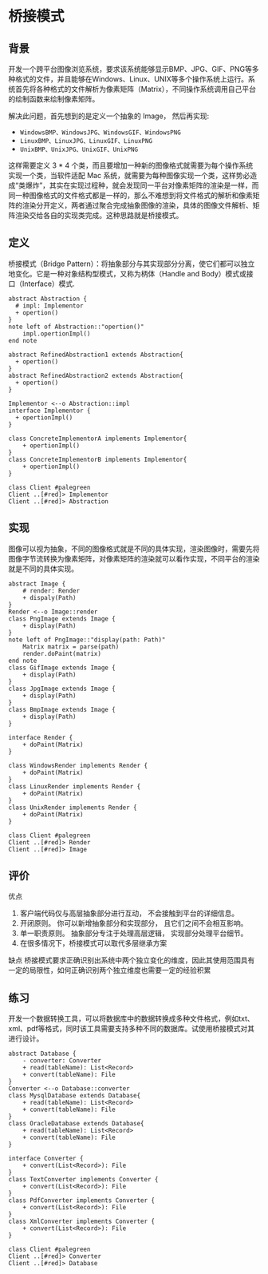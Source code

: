 # 桥接模式

## 背景
开发一个跨平台图像浏览系统，要求该系统能够显示BMP、JPG、GIF、PNG等多种格式的文件，并且能够在Windows、Linux、UNIX等多个操作系统上运行。系统首先将各种格式的文件解析为像素矩阵（Matrix），不同操作系统调用自己平台的绘制函数来绘制像素矩阵。

解决此问题，首先想到的是定义一个抽象的 Image， 然后再实现:
- `WindowsBMP、WindowsJPG、WindowsGIF、WindowsPNG`
- `LinuxBMP、LinuxJPG、LinuxGIF、LinuxPNG`
- `UnixBMP、UnixJPG、UnixGIF、UnixPNG`

这样需要定义 3 * 4 个类，而且要增加一种新的图像格式就需要为每个操作系统实现一个类，当软件适配 Mac 系统，就需要为每种图像实现一个类，这样势必造成“类爆炸”，其实在实现过程种，就会发现同一平台对像素矩阵的渲染是一样，而同一种图像格式的文件格式都是一样的，那么不难想到将文件格式的解析和像素矩阵的渲染分开定义，两者通过聚合完成抽象图像的渲染，具体的图像文件解析、矩阵渲染交给各自的实现类完成。这种思路就是桥接模式。

## 定义
桥接模式（Bridge Pattern）：将抽象部分与其实现部分分离，使它们都可以独立地变化。它是一种对象结构型模式，又称为柄体（Handle and Body）模式或接口（Interface）模式.

```{uml}
abstract Abstraction {
  # impl: Implementor
  + opertion()
}
note left of Abstraction::"opertion()"
    impl.opertionImpl()
end note

abstract RefinedAbstraction1 extends Abstraction{
  + opertion()
}
abstract RefinedAbstraction2 extends Abstraction{
  + opertion()
}

Implementor <--o Abstraction::impl 
interface Implementor {
  + opertionImpl()
}

class ConcreteImplementorA implements Implementor{
    + opertionImpl()
}
class ConcreteImplementorB implements Implementor{
    + opertionImpl()
}

class Client #palegreen
Client ..[#red]> Implementor
Client ..[#red]> Abstraction
```

## 实现
图像可以视为抽象，不同的图像格式就是不同的具体实现，渲染图像时，需要先将图像字节流转换为像素矩阵，对像素矩阵的渲染就可以看作实现，不同平台的渲染就是不同的具体实现。

```{uml}
abstract Image {
    # render: Render
    + dispaly(Path)
}
Render <--o Image::render  
class PngImage extends Image {
    + display(Path)
}
note left of PngImage::"display(path: Path)"
    Matrix matrix = parse(path)
    render.doPaint(matrix)
end note
class GifImage extends Image {
    + display(Path)
}
class JpgImage extends Image {
    + display(Path)
}
class BmpImage extends Image {
    + display(Path)
}

interface Render {
    + doPaint(Matrix)
}

class WindowsRender implements Render {
    + doPaint(Matrix)
}
class LinuxRender implements Render {
    + doPaint(Matrix)
}
class UnixRender implements Render {
    + doPaint(Matrix)
}

class Client #palegreen
Client ..[#red]> Render
Client ..[#red]> Image
```

## 评价
优点
1. 客户端代码仅与高层抽象部分进行互动， 不会接触到平台的详细信息。
2. 开闭原则。 你可以新增抽象部分和实现部分， 且它们之间不会相互影响。
3. 单一职责原则。 抽象部分专注于处理高层逻辑， 实现部分处理平台细节。
4. 在很多情况下，桥接模式可以取代多层继承方案

缺点
桥接模式要求正确识别出系统中两个独立变化的维度，因此其使用范围具有一定的局限性，如何正确识别两个独立维度也需要一定的经验积累


## 练习
开发一个数据转换工具，可以将数据库中的数据转换成多种文件格式，例如txt、xml、pdf等格式，同时该工具需要支持多种不同的数据库。试使用桥接模式对其进行设计。

```{uml}
abstract Database {
    - converter: Converter
    + read(tableName): List<Record>
    + convert(tableName): File
}
Converter <--o Database::converter 
class MysqlDatabase extends Database{
    + read(tableName): List<Record>
    + convert(tableName): File
}
class OracleDatabase extends Database{
    + read(tableName): List<Record>
    + convert(tableName): File
}

interface Converter {
    + convert(List<Record>): File
}
class TextConverter implements Converter {
    + convert(List<Record>): File
}
class PdfConverter implements Converter {
    + convert(List<Record>): File
}
class XmlConverter implements Converter {
    + convert(List<Record>): File
}

class Client #palegreen
Client ..[#red]> Converter
Client ..[#red]> Database
```